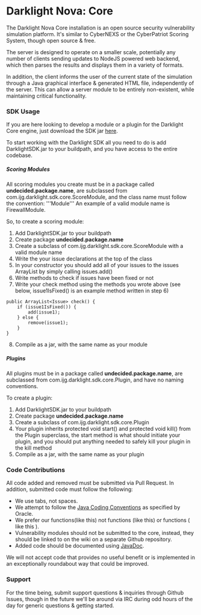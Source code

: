 Darklight Nova: Core
====

The Darklight Nova Core installation is an open source security vulnerability simulation platform. It's similar to CyberNEXS or the CyberPatriot Scoring System, though open source & free.

The server is designed to operate on a smaller scale, potentially any number of clients sending updates to NodeJS powered web backend, which then parses the results and displays them in a variety of formats.

In addition, the client informs the user of the current state of the simulation through a Java graphical interface & generated HTML file, independently of the server. This can allow a server module to be entirely non-existent, while maintaining critical functionality.

### SDK Usage

If you are here looking to develop a module or a plugin for the Darklight Core engine, just download the SDK jar [here](https://github.com/nicatronTg/darklight-nova-core).

To start working with the Darklight SDK all you need to do is add DarklightSDK.jar to your buildpath, and you have access to the entire codebase.

##### Scoring Modules

All scoring modules you create must be in a package called **undecided.package.name**, are subclassed from com.ijg.darklight.sdk.core.ScoreModule, and the class name must follow the convention:
'''<function of the module>Module'''
An example of a valid module name is FirewallModule.

So, to create a scoring module:

1. Add DarklightSDK.jar to your buildpath
2. Create package **undecided.package.name**
3. Create a subclass of com.ijg.darklight.sdk.core.ScoreModule with a valid module name
4. Write the your issue declarations at the top of the class
5. In your constructor you should add all of your issues to the issues ArrayList by simply calling issues.add(<issueName>)
6. Write methods to check if issues have been fixed or not
7. Write your check method using the methods you wrote above (see below, issue1IsFixed() is an example method written in step 6)
```
public ArrayList<Issue> check() {
	if (issue1IsFixed()) {
		add(issue1);
	} else {
		remove(issue1);
	}
}
```
8. Compile as a jar, with the same name as your module

##### Plugins

All plugins must be in a package called **undecided.package.name**, are subclassed from com.ijg.darklight.sdk.core.Plugin, and have no naming conventions.

To create a plugin:

1. Add DarklightSDK.jar to your buildpath
2. Create package **undecided.package.name**
3. Create a subclass of com.ijg.darklight.sdk.core.Plugin
4. Your plugin inherits protected void start() and protected void kill() from the Plugin superclass, the start method is what should initiate your plugin, and you should put anything needed to safely kill your plugin in the kill method
5. Compile as a jar, with the same name as your plugin

### Code Contributions

All code added and removed must be submitted via Pull Request. In addition, submitted code must follow the following:

* We use tabs, not spaces.
* We attempt to follow the [Java Coding Conventions](http://www.oracle.com/technetwork/java/codeconv-138413.html) as specified by Oracle.
* We prefer our functions(like this) not functions (like this) or functions ( like this ).
* Vulnerability modules should not be submitted to the core, instead, they should be linked to on the wiki on a separate Github repository.
* Added code should be documented using [JavaDoc](http://www.oracle.com/technetwork/java/javase/documentation/index-137868.html).

We will not accept code that provides no useful benefit or is implemented in an exceptionally roundabout way that could be improved.

### Support

For the time being, submit support questions & inquiries through Github Issues, though in the future we'll be around via IRC during odd hours of the day for generic questions & getting started.